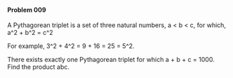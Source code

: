 #### Problem  009

A Pythagorean triplet is a set of three natural numbers, a < b < c, for which,
a^2 + b^2 = c^2

For example, 3^2 + 4^2 = 9 + 16 = 25 = 5^2.

There exists exactly one Pythagorean triplet for which a + b + c = 1000.
Find the product abc.


